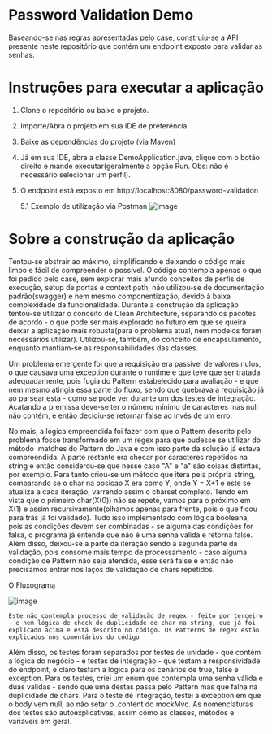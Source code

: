 # Password Validation Demo
Baseando-se nas regras apresentadas pelo case, construiu-se a API presente neste repositório que contém um endpoint exposto para validar as senhas.

# Instruções para executar a aplicação
1. Clone o repositório ou baixe o projeto.
2. Importe/Abra o projeto em sua IDE de preferência.
3. Baixe as dependências do projeto (via Maven)
4. Já em sua IDE, abra a classe DemoApplication.java, clique com o botão direito e mande executar(geralmente a opção Run. Obs: não é necessário selecionar um perfil).
5. O endpoint está exposto em http://localhost:8080/password-validation
  
     5.1 Exemplo de utilização via Postman
    ![image](https://user-images.githubusercontent.com/107516470/186043235-a5b3ef07-6ea0-4bf9-abcf-77e4a28d70ac.png)


# Sobre a construção da aplicação
Tentou-se abstrair ao máximo, simplificando e deixando o código mais limpo e fácil de compreender o possível. O código contempla apenas o que foi pedido pelo case, sem explorar
mais afundo conceitos de perfis de execução, setup de portas e context path, não utilizou-se de documentação padrão(swagger) e nem mesmo componentização, devido à baixa complexidade
da funcionalidade. Durante a construção da aplicação tentou-se utilizar o conceito de Clean Architecture, separando os pacotes de acordo - o que pode ser mais explorado no
futuro em que se queira deixar a aplicação mais robusta(para o problema atual, nem modelos foram necessários utilizar). Utilizou-se, também, do conceito de encapsulamento,
enquanto mantiam-se as responsabilidades das classes.

Um problema emergente foi que a requisição era passível de valores nulos, o que causava uma exception durante o runtime e que teve que ser tratada adequadamente, pois fugia
do Pattern estabelecido para avaliação - e que nem mesmo atingia essa parte do fluxo, sendo que quebrava a requisição já ao parsear esta - como se pode ver durante um dos testes
de integração. Acatando a premissa deve-se ter o número mínimo de caracteres mas null não contém, e então decidiu-se retornar false ao invés de um erro.

No mais, a lógica empreendida foi fazer com que o Pattern descrito pelo problema fosse transformado em um regex para que pudesse se utilizar do método .matches do Pattern do 
Java e com isso parte da solução já estava compreendida. A parte restante era checar por caracteres repetidos na string e então considerou-se que nesse caso "A" e "a"
são coisas distintas, por exemplo. Para tanto criou-se um método que itera pela própria string, comparando se o char na posicao X era como Y, onde Y = X+1 e este se atualiza a cada
iteração, varrendo assim o charset completo. Tendo em vista que o primeiro char(X(0)) não se repete, vamos para o próximo em X(1) e assim recursivamente(olhamos apenas para
frente, pois o que ficou para trás já foi validado). Tudo isso implementado com lógica booleana, pois as condições devem ser combinadas - se alguma das condições for falsa,
o programa já entende que não é uma senha valida e retorna false. Além disso, deixou-se a parte da iteração sendo a segunda parte da validação, pois consome mais tempo de processamento - 
caso alguma condição de Pattern não seja atendida, esse será false e então não precisamos entrar nos laços de validação de chars repetidos.

O Fluxograma


![image](https://user-images.githubusercontent.com/107516470/186045795-dccee330-67f2-486c-a5a3-98cf1d8e72c5.png)

    Este não contempla processo de validação de regex - feito por terceiro - e nem lógica de check de duplicidade de char na string, que já foi explicado acima e está descrito no código. Os Patterns de regex estão explicados nos comentários do código

Além disso, os testes foram separados por testes de unidade - que contém a lógica do negócio - e testes de integração - que testam a responsividade do endpoint, e claro testam
a lógica para os cenários de true, false e exception. Para os testes, criei um enum que contempla uma senha válida e duas validas - sendo que uma destas passa pelo Pattern
mas que falha na duplicidade de chars. Para o teste de integração, testei a exception em que o body vem null, ao não setar o .content do mockMvc. As nomenclaturas dos
testes são autoexplicativas, assim como as classes, métodos e variáveis em geral.
